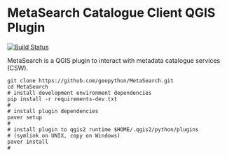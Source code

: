 MetaSearch Catalogue Client QGIS Plugin
=======================================

[![Build Status](https://travis-ci.org/geopython/MetaSearch.png?branch=master)](https://travis-ci.org/geopython/MetaSearch)

MetaSearch is a QGIS plugin to interact with metadata catalogue services (CSW).

```
git clone https://github.com/geopython/MetaSearch.git
cd MetaSearch
# install development environment dependencies
pip install -r requirements-dev.txt
#
# install plugin dependencies
paver setup
#
# install plugin to qgis2 runtime $HOME/.qgis2/python/plugins
# (symlink on UNIX, copy on Windows)
paver install
#
```

